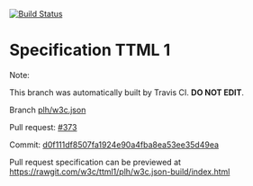 [![Build Status](https://travis-ci.org/w3c/ttml1.svg?branch=plh/w3c.json)](https://travis-ci.org/w3c/ttml1)


# Specification TTML 1


Note:


This branch was automatically built by Travis CI. <b>DO NOT EDIT</b>.


 Branch [plh/w3c.json](https://github.com/w3c/ttml1/tree/plh/w3c.json)


 Pull request: [#373](https://github.com/w3c/ttml1/pull/373)


 Commit: [d0f111df8507fa1924e90a4fba8ea53ee35d49ea](https://github.com/w3c/ttml1/commit/d0f111df8507fa1924e90a4fba8ea53ee35d49ea)

Pull request specification can be previewed at https://rawgit.com/w3c/ttml1/plh/w3c.json-build/index.html



